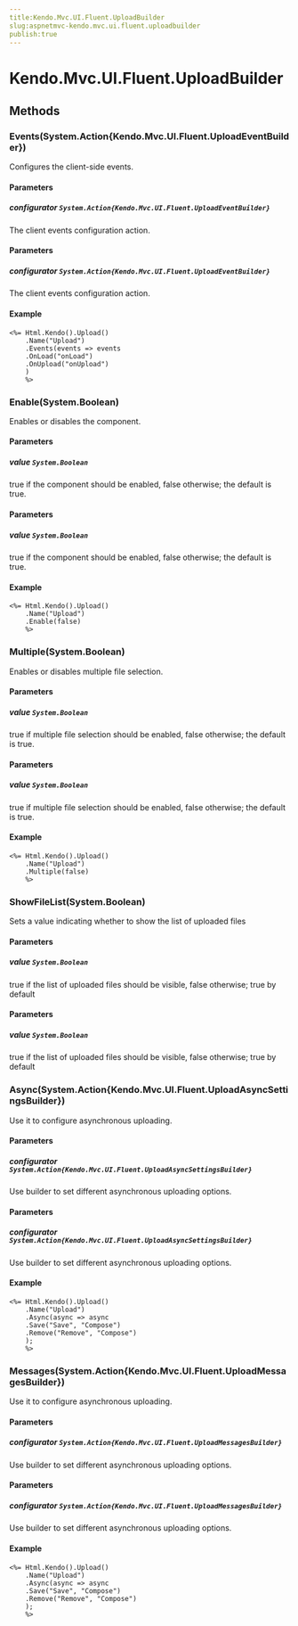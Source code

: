 ```yaml
---
title:Kendo.Mvc.UI.Fluent.UploadBuilder
slug:aspnetmvc-kendo.mvc.ui.fluent.uploadbuilder
publish:true
---
```


# Kendo.Mvc.UI.Fluent.UploadBuilder

## Methods

### Events(System.Action{Kendo.Mvc.UI.Fluent.UploadEventBuilder})
Configures the client-side events.

#### Parameters

##### configurator `System.Action{Kendo.Mvc.UI.Fluent.UploadEventBuilder}`
The client events configuration action.

#### Parameters

##### configurator `System.Action{Kendo.Mvc.UI.Fluent.UploadEventBuilder}`
The client events configuration action.

#### Example
    <%= Html.Kendo().Upload()
        .Name("Upload")
        .Events(events => events
        .OnLoad("onLoad")
        .OnUpload("onUpload")
        )
        %>

### Enable(System.Boolean)
Enables or disables the component.

#### Parameters

##### value `System.Boolean`
true if the component should be enabled, false otherwise; the default is true.

#### Parameters

##### value `System.Boolean`
true if the component should be enabled, false otherwise; the default is true.

#### Example
    <%= Html.Kendo().Upload()
        .Name("Upload")
        .Enable(false)
        %>

### Multiple(System.Boolean)
Enables or disables multiple file selection.

#### Parameters

##### value `System.Boolean`
true if multiple file selection should be enabled, false otherwise; the default is true.

#### Parameters

##### value `System.Boolean`
true if multiple file selection should be enabled, false otherwise; the default is true.

#### Example
    <%= Html.Kendo().Upload()
        .Name("Upload")
        .Multiple(false)
        %>

### ShowFileList(System.Boolean)
Sets a value indicating whether to show the list of uploaded files

#### Parameters

##### value `System.Boolean`
true if the list of uploaded files should be visible, false otherwise; true by default

#### Parameters

##### value `System.Boolean`
true if the list of uploaded files should be visible, false otherwise; true by default

### Async(System.Action{Kendo.Mvc.UI.Fluent.UploadAsyncSettingsBuilder})
Use it to configure asynchronous uploading.

#### Parameters

##### configurator `System.Action{Kendo.Mvc.UI.Fluent.UploadAsyncSettingsBuilder}`
Use builder to set different asynchronous uploading options.

#### Parameters

##### configurator `System.Action{Kendo.Mvc.UI.Fluent.UploadAsyncSettingsBuilder}`
Use builder to set different asynchronous uploading options.

#### Example
    <%= Html.Kendo().Upload()
        .Name("Upload")
        .Async(async => async
        .Save("Save", "Compose")
        .Remove("Remove", "Compose")
        );
        %>

### Messages(System.Action{Kendo.Mvc.UI.Fluent.UploadMessagesBuilder})
Use it to configure asynchronous uploading.

#### Parameters

##### configurator `System.Action{Kendo.Mvc.UI.Fluent.UploadMessagesBuilder}`
Use builder to set different asynchronous uploading options.

#### Parameters

##### configurator `System.Action{Kendo.Mvc.UI.Fluent.UploadMessagesBuilder}`
Use builder to set different asynchronous uploading options.

#### Example
    <%= Html.Kendo().Upload()
        .Name("Upload")
        .Async(async => async
        .Save("Save", "Compose")
        .Remove("Remove", "Compose")
        );
        %>